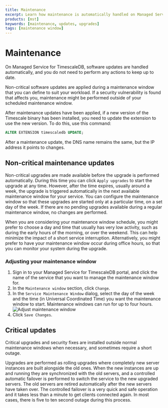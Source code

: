 ```yaml
---
title: Maintenance
excerpt: Learn how maintenance is automatically handled on Managed Service for TimescaleDB
products: [mst]
keywords: [maintenance, updates, upgrades]
tags: [maintenance window]
---
```


# Maintenance

On Managed Service for TimescaleDB, software updates are handled automatically,
and you do not need to perform any actions to keep up to date.

Non-critical software updates are applied during a maintenance window that you
can define to suit your workload. If a security vulnerability is found that
affects you, maintenance might be performed outside of your scheduled
maintenance window.

After maintenance updates have been applied, if a new version of the Timescale
binary has been installed, you need to update the extension to use the new
version. To do this, use this command:

```sql
ALTER EXTENSION timescaledb UPDATE;
```

<Highlight type="important">
After a maintenance update, the DNS name remains the same, but the IP address
it points to changes.
</Highlight>

## Non-critical maintenance updates

Non-critical upgrades are made available before the upgrade is performed
automatically. During this time you can click `Apply upgrades` to start the
upgrade at any time. However, after the time expires, usually around a week,
the upgrade is triggered automatically in the next available maintenance window
for your service. You can configure the maintenance window so that these
upgrades are started only at a particular time, on a set day of the week. If
there are no pending upgrades available during a regular maintenance window, no
changes are performed.

When you are considering your maintenance window schedule, you might prefer to
choose a day and time that usually has very low activity, such as during the
early hours of the morning, or over the weekend. This can help minimize the
impact of a short service interruption. Alternatively, you might prefer to have
your maintenance window occur during office hours, so that you can monitor your
system during the upgrade.

<Procedure>

### Adjusting your maintenance window

1.  Sign in to your Managed Service for TimescaleDB portal, and click the name
    of the service that you want to manage the maintenance window for.
1.  In the `Maintenance window` section, click `Change`.
1.  In the `Service Maintenance Window` dialog, select the day of the week and
    the time (in Universal Coordinated Time) you want the maintenance window to
    start. Maintenance windows can run for up to four hours.
    <img class="main-content__illustration" src="https://assets.timescale.com/docs/images/mst-maintwindow.webp" alt="Adjust maintenance window"/>
1.  Click `Save Changes`.

</Procedure>

## Critical updates

Critical upgrades and security fixes are installed outside normal maintenance
windows when necessary, and sometimes require a short outage.

Upgrades are performed as rolling upgrades where completely new server instances
are built alongside the old ones. When the new instances are up and running they
are synchronized with the old servers, and a controlled automatic failover is
performed to switch the service to the new upgraded servers. The old servers are
retired automatically after the new servers have taken over. The controlled
failover is a very quick and safe operation and it takes less than a minute to
get clients connected again. In most cases, there is five to ten second outage
during this process.
